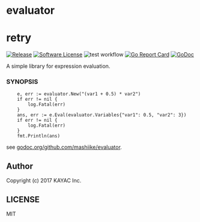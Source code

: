 # evaluator

# retry

[![Release](https://img.shields.io/github/release/mashiike/evaluator.svg?style=flat-square)](https://github.com/mashiike/evaluator/releases/latest)
[![Software License](https://img.shields.io/badge/license-MIT-brightgreen.svg?style=flat-square)](LICENSE.md)
![test workflow](https://github.com/mashiike/evaluator/actions/workflows/test.yaml/badge.svg)
[![Go Report Card](https://goreportcard.com/badge/github.com/mashiike/evaluator?style=flat-square)](https://goreportcard.com/report/github.com/mashiike/evaluator)
[![GoDoc](https://godoc.org/github.com/mashiike/evaluator?status.svg&style=flat-square)](http://godoc.org/github.com/mashiike/evaluator)


A simple library for expression evaluation.
### SYNOPSIS

```golang
	e, err := evaluator.New("(var1 + 0.5) * var2")
    if err != nil {
        log.Fatal(err)
    }
	ans, err := e.Eval(evaluator.Variables{"var1": 0.5, "var2": 3})
    if err != nil {
        log.Fatal(err)
    }
	fmt.Println(ans)
```

see [godoc.org/github.com/mashiike/evaluator](https://godoc.org/github.com/mashiike/evaluator).

## Author

Copyright (c) 2017 KAYAC Inc.

## LICENSE

MIT
